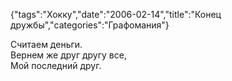 {"tags":"Хокку","date":"2006-02-14","title":"Конец дружбы","categories":"Графомания"}

Считаем деньги.  
Вернем же друг другу все,  
Мой последний друг.
